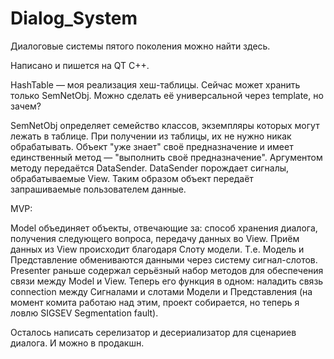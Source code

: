 # Dialog_System
Диалоговые системы пятого поколения можно найти здесь.

Написано и пишется на QT C++.

HashTable — моя реализация хеш-таблицы. Сейчас может хранить только SemNetObj. Можно сделать её универсальной через template, но зачем?

SemNetObj определяет семейство классов, экземпляры которых могут лежать в таблице. При получении из таблицы, их не нужно никак обрабатывать. 
Объект "уже знает" своё предназначение и имеет единственный метод — "выполнить своё предназначение". Аргументом методу передаётся DataSender.
DataSender порождает сигналы, обрабатываемые View. Таким образом объект передаёт запрашиваемые пользователем данные.

MVP:

Model объединяет объекты, отвечающие за: способ хранения диалога, получения следующего вопроса, передачу данных во View. Приём данных из 
View происходит благодаря Слоту модели. Т.е. Модель и Представление обмениваются данными через систему сигнал-слотов. Presenter раньше
содержал серьёзный набор методов для обеспечения связи между Model и View. Теперь его функция в одном: наладить связь connection
между Сигналами и слотами Модели и Представления (на момент комита работаю над этим, проект собирается, но теперь я ловлю SIGSEV Segmentation fault).

Осталось написать серелизатор и десериализатор для сценариев диалога. И можно в продакшн.
